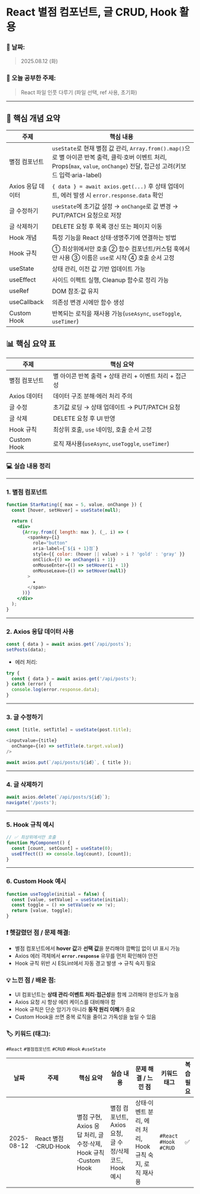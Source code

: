 #  React 별점 컴포넌트, 글 CRUD, Hook 활용

### 📅 날짜:

> 2025.08.12 (화)
> 

### 📘 오늘 공부한 주제:

> React 파일 인풋 다루기 (파일 선택, ref 사용, 초기화)
> 

---

## 📝 핵심 개념 요약

| 주제 | 핵심 내용 |
| --- | --- |
| 별점 컴포넌트 | `useState`로 현재 별점 값 관리, `Array.from().map()`으로 별 아이콘 반복 출력, 클릭·호버 이벤트 처리, Props(`max`, `value`, `onChange`) 전달, 접근성 고려(키보드 입력·aria-label) |
| Axios 응답 데이터 | `{ data } = await axios.get(...)` 후 상태 업데이트, 에러 발생 시 `error.response.data` 확인 |
| 글 수정하기 | `useState`에 초기값 설정 → `onChange`로 값 변경 → PUT/PATCH 요청으로 저장 |
| 글 삭제하기 | DELETE 요청 후 목록 갱신 또는 페이지 이동 |
| Hook 개념 | 특정 기능을 React 상태·생명주기에 연결하는 방법 |
| Hook 규칙 | ① 최상위에서만 호출 ② 함수 컴포넌트/커스텀 훅에서만 사용 ③ 이름은 `use`로 시작 ④ 호출 순서 고정 |
| useState | 상태 관리, 이전 값 기반 업데이트 가능 |
| useEffect | 사이드 이펙트 실행, Cleanup 함수로 정리 가능 |
| useRef | DOM 참조·값 유지 |
| useCallback | 의존성 변경 시에만 함수 생성 |
| Custom Hook | 반복되는 로직을 재사용 가능(`useAsync`, `useToggle`, `useTimer`) |

## 📊 핵심 요약 표

| 주제 | 핵심 요약 |
| --- | --- |
| 별점 컴포넌트 | 별 아이콘 반복 출력 + 상태 관리 + 이벤트 처리 + 접근성 |
| Axios 데이터 | 데이터 구조 분해·에러 처리 주의 |
| 글 수정 | 초기값 로딩 → 상태 업데이트 → PUT/PATCH 요청 |
| 글 삭제 | DELETE 요청 후 UI 반영 |
| Hook 규칙 | 최상위 호출, `use` 네이밍, 호출 순서 고정 |
| Custom Hook | 로직 재사용(`useAsync`, `useToggle`, `useTimer`) |

### 💻 실습 내용 정리

---

### 1. 별점 컴포넌트

```jsx
function StarRating({ max = 5, value, onChange }) {
  const [hover, setHover] = useState(null);

  return (
    <div>
      {Array.from({ length: max }, (_, i) => (
        <spankey={i}
          role="button"
          aria-label={`${i + 1}점`}
          style={{ color: (hover || value) > i ? 'gold' : 'gray' }}
          onClick={() => onChange(i + 1)}
          onMouseEnter={() => setHover(i + 1)}
          onMouseLeave={() => setHover(null)}
        >
          ★
        </span>
      ))}
    </div>
  );
}
```

---

### 2. Axios 응답 데이터 사용

```jsx
const { data } = await axios.get(`/api/posts`);
setPosts(data);
```

- 에러 처리:

```jsx
try {
  const { data } = await axios.get('/api/posts');
} catch (error) {
  console.log(error.response.data);
}
```

---

### 3. 글 수정하기

```jsx
const [title, setTitle] = useState(post.title);

<inputvalue={title}
  onChange={(e) => setTitle(e.target.value)}
/>

await axios.put(`/api/posts/${id}`, { title });
```

---

### 4. 글 삭제하기

```jsx
await axios.delete(`/api/posts/${id}`);
navigate('/posts');
```

---

### 5. Hook 규칙 예시

```jsx
// ✅ 최상위에서만 호출
function MyComponent() {
  const [count, setCount] = useState(0);
  useEffect(() => console.log(count), [count]);
}
```

---

### 6. Custom Hook 예시

```jsx
function useToggle(initial = false) {
  const [value, setValue] = useState(initial);
  const toggle = () => setValue(v => !v);
  return [value, toggle];
}
```

### ❗ 헷갈렸던 점 / 문제 해결:

- 별점 컴포넌트에서 **hover 값**과 **선택 값**을 분리해야 깜빡임 없이 UI 표시 가능
- Axios 에러 객체에서 **`error.response`** 유무를 먼저 확인해야 안전
- Hook 규칙 위반 시 ESLint에서 자동 경고 발생 → 규칙 숙지 필요

### 💡 느낀 점 / 배운 점:

- UI 컴포넌트는 **상태 관리·이벤트 처리·접근성**을 함께 고려해야 완성도가 높음
- Axios 요청 시 항상 에러 케이스를 대비해야 함
- Hook 규칙은 단순 암기가 아니라 **동작 원리 이해**가 중요
- Custom Hook을 쓰면 중복 로직을 줄이고 가독성을 높일 수 있음

### 🏷️ 키워드 (태그):

`#React` `#별점컴포넌트` `#CRUD` `#Hook` `#useState` 

| 날짜 | 주제 | 핵심 요약 | 실습 내용 | 문제 해결 / 느낀 점 | 키워드 태그 | 복습 필요 |
| --- | --- | --- | --- | --- | --- | --- |
| 2025-08-12 | React 별점·CRUD·Hook | 별점 구현, Axios 응답 처리, 글 수정·삭제, Hook 규칙·Custom Hook | 별점 컴포넌트, Axios 요청, 글 수정/삭제 코드, Hook 예시 | 상태·이벤트 분리, 에러 처리, Hook 규칙 숙지, 로직 재사용 |  `#React` `#Hook` `#CRUD` | ✅ |
